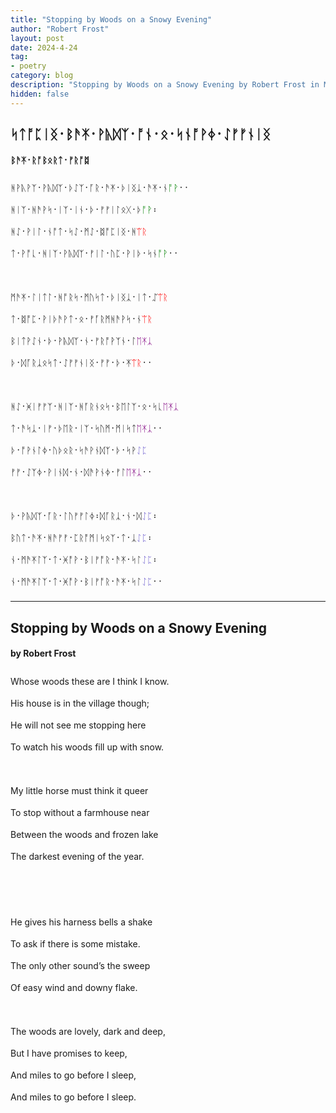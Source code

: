 ```yaml
---
title: "Stopping by Woods on a Snowy Evening"
author: "Robert Frost"
layout: post
date: 2024-4-24
tag:
- poetry
category: blog
description: "Stopping by Woods on a Snowy Evening by Robert Frost in Modern English Futhorc"
hidden: false
---
```


<h2 lang="en-Runr">ᛋᛏᚩᛈᛁᛝ᛫​ᛒᚫᛡ᛫​ᚹᚣᛞᛉ᛫​ᚩᚾ᛫​ᛟ᛫​ᛋᚾᚩ‍ᚹᛄ᛫​ᛇᚠ‍ᚠᚾᛁᛝ</h2>

<h4 lang="en-Runr">ᛒᚫᛡ᛫​ᚱᚩᛒᛟᚱᛏ᛫​ᚠᚱᚩᛥ</h4>

<div lang="en-Runr" style="line-height:35px;font-size:14px;">
ᚻ‍ᚹᚣᚹᛉ᛫​ᚹᚣᛞᛉ᛫​ᚦᛇᛉ᛫​ᚪ‍ᚱ᛫​ᚫᛡ᛫​ᚦᛁᛝᛣ᛫​ᚫᛡ᛫​ᚾ<span style="color:green">ᚩ‍ᚹ</span>​᛫​᛫​   
<br>
ᚻᛁᛉ᛫​ᚻᚫᚹᛋ᛫​ᛁᛉ᛫​ᛁᚾ᛫​ᚦ᛫​ᚠ‍ᚠᛁᛚᛟᚷ᛫​ᚦ<span style="color:green">ᚩ‍ᚹ</span>᛬​   
<br>
ᚻᛇ᛫​ᚹᛁᛚ᛫​ᚾᚩᛏ᛫​ᛋᛇ᛫​ᛗᛇ᛫​ᛥᚩᛈᛁᛝ᛫​ᚻ<span style="color:red">ᛠᚱ</span>   
<br>
ᛏ᛫​ᚹᚩᚳ᛫​ᚻᛁᛉ᛫​ᚹᚣᛞᛉ᛫​ᚠᛁᛚ᛫​ᚢᛈ᛫​ᚹᛁᚦ᛫​ᛋᚾ<span style="color:green">ᚩ‍ᚹ</span>​᛫​᛫​   
<br><br>
ᛗᚫᛡ᛫​ᛚᛁᛏᛚ᛫​ᚻᚩ‍ᚱᛋ᛫​ᛗᚢᛋᛏ᛫​ᚦᛁᛝᛣ᛫​ᛁᛏ᛫​ᛢ<span style="color:red">ᛠᚱ</span>   
<br>
ᛏ᛫​ᛥᚩᛈ᛫​ᚹᛁᚦᚫᚹᛏ᛫​ᛟ᛫​ᚠᚪ‍ᚱᛗᚻᚫᚹᛋ᛫​ᚾ<span style="color:red">ᛠᚱ</span>   
<br>
ᛒᛁᛏᚹᛇᚾ᛫​ᚦ᛫​ᚹᚣᛞᛉ᛫ᚾ᛫​ᚠᚱᚩ‍ᚹᛉᚾ᛫​ᛚ<span style="color:purple">ᛖ‍ᛡᛣ</span>   
<br>
ᚦ᛫​ᛞᚪ‍ᚱᛣᛟᛋᛏ᛫​ᛇᚠ‍ᚠᚾᛁᛝ᛫ᚠ‍ᚠ᛫​ᚦ᛫​ᛡ<span style="color:red">ᛠᚱ</span>᛫​᛫​​   
<br><br>
ᚻᛇ᛫​ᚸᛁᚠ‍ᚠᛉ᛫​ᚻᛁᛉ᛫​ᚻᚪ‍ᚱᚾᛟᛋ᛫​ᛒᛖᛚᛉ᛫​ᛟ᛫​ᛋᚳ<span style="color:purple">ᛖ‍ᛡᛣ</span>
<br>
ᛏ᛫​ᚫᛋᛣ᛫​ᛁᚠ᛫​ᚦᛖ‍ᚱ᛫​ᛁᛉ᛫​ᛋᚢᛗ᛫​ᛗᛁᛋᛏ<span style="color:purple">ᛖ‍ᛡᛣ​</span>᛫​᛫​
<br>
ᚦ᛫​ᚩ‍ᚹᚾᛚᛄ᛫​ᚢᚦᛟᚱ᛫​ᛋᚫᚹᚾᛞᛉ᛫​ᚦ᛫​ᛋᚹ<span style="color:SlateBlue">ᛇᛈ</span>
<br>
ᚠ‍ᚠ᛫​ᛇᛉᛄ᛫​ᚹᛁᚾᛞ᛫​ᚾ᛫​ᛞᚫᚹᚾᛄ᛫​ᚠᛚ<span style="color:purple">ᛖ‍ᛡᛣ</span>᛫​᛫​
<br><br>
ᚦ᛫​ᚹᚣᛞᛉ᛫​ᚪ‍ᚱ᛫​ᛚᚢᚠ‍ᚠᛚᛄ᛬​​ᛞᚪ‍ᚱᛣ᛫​ᚾ᛫​ᛞ<span style="color:SlateBlue">ᛇᛈ</span>᛬​​
<br>
ᛒᚢᛏ᛫​ᚫᛡ᛫​ᚻᚫᚠ‍ᚠ᛫​ᛈᚱᚩᛗᛁᛋᛟᛉ᛫​ᛏ᛫​ᛣ<span style="color:SlateBlue">ᛇᛈ</span>᛬​​
<br>
ᚾ᛫​ᛗᚫᛡᛚᛉ᛫​ᛏ᛫​ᚸᚩ‍ᚹ᛫​ᛒᛁᚠᚩ‍ᚱ᛫​ᚫᛡ᛫​ᛋᛚ<span style="color:SlateBlue">ᛇᛈ</span>᛬​
<br>
ᚾ᛫​ᛗᚫᛡᛚᛉ᛫​ᛏ᛫​ᚸᚩ‍ᚹ᛫​ᛒᛁᚠᚩ‍ᚱ᛫​ᚫᛡ᛫​ᛋᛚ<span style="color:SlateBlue">ᛇᛈ</span>᛫​᛫​
</div>

<hr>

<h2 lang="en-Latn">Stopping by Woods on a Snowy Evening</h2>

<h4 lang="en-Latn">by Robert Frost</h4>

<div lang="en-Latn" style="line-height:35px;">
Whose woods these are I think I know.  <br> 
His house is in the village though;   <br>
He will not see me stopping here   <br>
To watch his woods fill up with snow. 
<br><br>
My little horse must think it queer   <br>
To stop without a farmhouse near   <br>
Between the woods and frozen lake   <br>
The darkest evening of the year.   <br>
<br><br>
He gives his harness bells a shake   <br>
To ask if there is some mistake.   <br>
The only other sound’s the sweep   <br>
Of easy wind and downy flake.  
<br><br>
The woods are lovely, dark and deep,   <br>
But I have promises to keep,   <br>
And miles to go before I sleep,   <br>
And miles to go before I sleep.
</div>